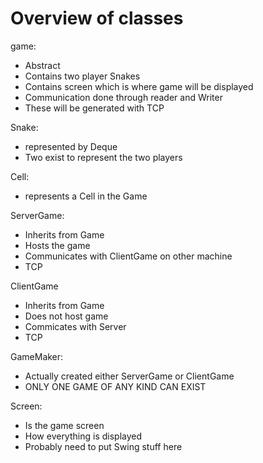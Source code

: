 Overview of classes
===========
game:
- Abstract
- Contains two player Snakes
- Contains screen which is where game will be displayed
- Communication done through reader and Writer
- These will be generated with TCP

Snake:
- represented by Deque
- Two exist to represent the two players

Cell:
- represents a Cell in the Game

ServerGame:
- Inherits from Game
- Hosts the game
- Communicates with ClientGame on other machine
- TCP

ClientGame
- Inherits from Game
- Does not host game
- Commicates with Server
- TCP

GameMaker:
- Actually created either ServerGame or ClientGame
- ONLY ONE GAME OF ANY KIND CAN EXIST

Screen:
- Is the game screen
- How everything is displayed
- Probably need to put Swing stuff here

